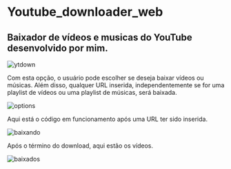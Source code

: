 # Youtube_downloader_web

## Baixador de vídeos e musicas do YouTube desenvolvido por mim.

![ytdown](https://github.com/viniimiguel/Youtube_downloader_web/assets/144070822/e5d8f5bd-3b34-49a9-bed6-42ca3c72c295)

Com esta opção, o usuário pode escolher se deseja baixar vídeos ou músicas. Além disso, qualquer URL inserida, independentemente se for uma playlist de vídeos ou uma playlist de músicas, será baixada.

![options](https://github.com/viniimiguel/Youtube_downloader_web/assets/144070822/d2d347be-290e-4dab-9652-e45c63af3f5e)

Aqui está o código em funcionamento após uma URL ter sido inserida.

![baixando](https://github.com/viniimiguel/Youtube_downloader_web/assets/144070822/9393c085-07a6-415a-9109-cee808191d71)

Após o término do download, aqui estão os vídeos.

![baixados](https://github.com/viniimiguel/Youtube_downloader_web/assets/144070822/82193517-4706-41ed-8333-1f7baf68d55b)
